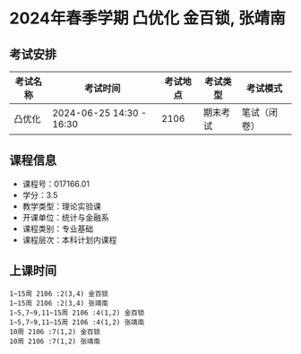# 2024年春季学期 凸优化 金百锁, 张靖南




## 考试安排

| 考试名称 | 考试时间 | 考试地点 | 考试类型 | 考试模式 |
| -------- | -------- | -------- | -------- | -------- |
| 凸优化 | 2024-06-25 14:30 - 16:30 | 2106 | 期末考试 | 笔试（闭卷） |





## 课程信息

- 课程号：017166.01
- 学分：3.5
- 教学类型：理论实验课
- 开课单位：统计与金融系
- 课程类别：专业基础
- 课程层次：本科计划内课程

## 上课时间

```
1~15周 2106 :2(3,4) 金百锁
1~15周 2106 :2(3,4) 张靖南
1~5,7~9,11~15周 2106 :4(1,2) 金百锁
1~5,7~9,11~15周 2106 :4(1,2) 张靖南
10周 2106 :7(1,2) 金百锁
10周 2106 :7(1,2) 张靖南
```

